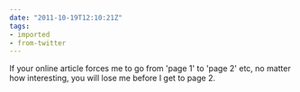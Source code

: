 ```yaml
---
date: "2011-10-19T12:10:21Z"
tags:
- imported
- from-twitter
---
```

If your online article forces me to go from 'page 1' to 'page 2' etc, no matter how interesting, you will lose me before I get to page 2.

